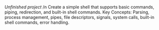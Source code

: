 *Unfinished project* /n
Create a simple shell that supports basic commands, piping, redirection, and built-in shell commands.
Key Concepts: Parsing, process management, pipes, file descriptors, signals, system calls, built-in shell commands, error handling.

